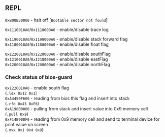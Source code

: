 ## REPL 
  
`0xB00B50000` - halt off [`Bootable sector not found`]  
    
`0x1110010A0`/`0x1110000A0` - enable/disable trace log      
        
`0x1190010A0`/`0x1190000A0` - enable/disable stack forward flag     
`0x1180010A0`/`0x1180000A0` - enable/disable float flag     
        
`0x1220010A0`/`0x1220000A0` - enable/disable southFlag      
`0x1210010A0`/`0x1210000A0` - enable/disable eastFlag     
`0x1200010A0`/`0x1200000A0` - enable/disable northFlag      
  
### Check status of bios-guard    
`0x1220010A0` - enable south flag   
(`.ldx 0x12 0x1`)   
`0xA4450F600` - reading from bios this flag and insert into stack     
(`.rfd 0x45 0xF6`)    
`0xA19000000` - pulling from stack and insert value into 0x9 memory cell        
(`.pull 0x9`)     
`0xF14E900F0` - reading from 0x9 memory cell and send to terminal device for print value on screen    
(`.mvx 0x1 0x4 0x9`)      
